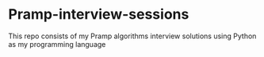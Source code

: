 # Pramp-interview-sessions

This repo consists of my Pramp algorithms interview solutions using Python as my programming language
